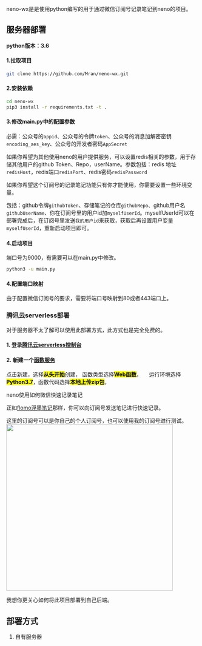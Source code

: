 neno-wx是是使用python编写的用于通过微信订阅号记录笔记到neno的项目。

## 服务器部署

**python版本：3.6**

#### 1.拉取项目

```sh
git clone https://github.com/Mran/neno-wx.git
```

#### 2.安装依赖

```sh
cd neno-wx
pip3 install -r requirements.txt -t .
```

#### 3.修改main.py中的配置参数

必需：公众号的`appid`、公众号的令牌`token`、公众号的消息加解密密钥`encoding_aes_key`、公众号的开发者密码`AppSecret`

如果你希望为其他使用neno的用户提供服务，可以设置redis相关的参数，用于存储其他用户的github Token、Repo，userName。参数包括：redis 地址`redisHost`，redis端口`redisPort`、redis密码`redisPassword`

如果你希望这个订阅号的记录笔记功能只有你才能使用，你需要设置一些环境变量。

包括：github令牌`githubToken`、存储笔记的仓库`githubRepo`、github用户名`githubUserName`、你在订阅号里的用户id加`myselfUserId`。myselfUserId可以在部署完成后，在订阅号里发送`我的用户id`来获取，获取后再设置用户变量`myselfUserId`，重新启动项目即可。



#### 4.启动项目

端口号为9000，有需要可以在main.py中修改。

```sh
python3 -u main.py
```

#### 4.配置端口映射

由于配置微信订阅号的要求，需要将端口号映射到80或者443端口上。





### 腾讯云serverless部署

对于服务器不太了解可以使用此部署方式，此方式也是完全免费的。

#### 1. 登录[腾讯云serverless控制台](https://console.cloud.tencent.com/scf)

#### 2. 新建一个[函数服务](https://console.cloud.tencent.com/scf/list-create)

点击新建，选择<mark>**从头开始**</mark>创建， 函数类型选择<mark>**Web函数**</mark>，     运行环境选择<mark>**Python3.7**</mark>，函数代码选择<mark>**本地上传zip包**</mark>，

neno使用如何微信快速记录笔记

正如[flomo浮墨笔记](https://flomoapp.com/)那样，你可以向订阅号发送笔记进行快速记录。

这里的订阅号可以是你自己的个人订阅号，也可以使用我的订阅号进行测试。<img title="" src="https://github.com/Mran/neno-extension/raw/master/asset/neno-wx.png" alt="" width="439" data-align="inline">

我想你更关心如何将此项目部署到自己后端。

## 部署方式

1. 自有服务器
   
   










